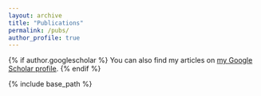 ```yaml
---
layout: archive
title: "Publications"
permalink: /pubs/
author_profile: true
---
```


{% if author.googlescholar %}
  You can also find my articles on <a href="{{author.googlescholar}}">my Google Scholar profile</a>.
{% endif %}

{% include base_path %}


<script src="https://bibbase.org/show?bib=https%3A%2F%2Fbibbase.org%2Fnetwork%2Ffiles%2FYLsKRFe74EjDyT3r3&commas=true&jsonp=1"></script>
